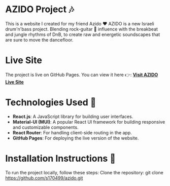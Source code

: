 # AZIDO Project 🎶
This is a website I created for my friend Azido ❤️ AZIDO is a new Israeli drum'n'bass project. Blending rock-guitar 🎸 influence with the breakbeat and jungle rhythms of DnB, to create raw and energetic soundscapes that are sure to move the dancefloor.

# Live Site
The project is live on GitHub Pages. You can view it here 👉:
[**Visit AZIDO Live Site**](https://azidodnb.com/)

# Technologies Used 🤖
- **React.js**: A JavaScript library for building user interfaces.
- **Material-UI (MUI)**: A popular React UI framework for building responsive and customizable components.
- **React Router**: For handling client-side routing in the app.
- **GitHub Pages**: For deploying the live version of the website.

# Installation Instructions 🥱
To run the project locally, follow these steps:
Clone the repository:
git clone https://github.com/s170499/azido.git
